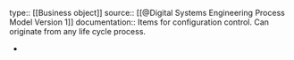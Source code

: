 type:: [[Business object]]
source:: [[@Digital Systems Engineering Process Model Version 1]]
documentation:: Items for configuration control. Can originate from any life cycle process.

-